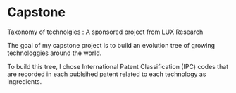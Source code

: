 # Capstone
Taxonomy of technolgies : A sponsored project from LUX Research


The goal of my capstone project is to build an evolution tree of growing technologgies around the world.

To build this tree, I chose International Patent Classification (IPC) codes that are recorded in each publsihed patent related to each technology as ingredients.



